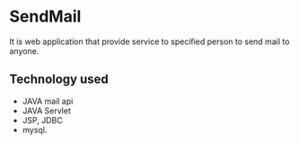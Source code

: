 
# SendMail
It is web application that provide service to specified person to send mail to anyone.

## Technology used
* JAVA mail api
* JAVA Servlet
* JSP, JDBC
* mysql.
